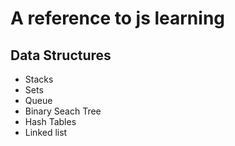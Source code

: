 # A reference to js learning

## Data Structures
- Stacks
- Sets
- Queue
- Binary Seach Tree
- Hash Tables
- Linked list
